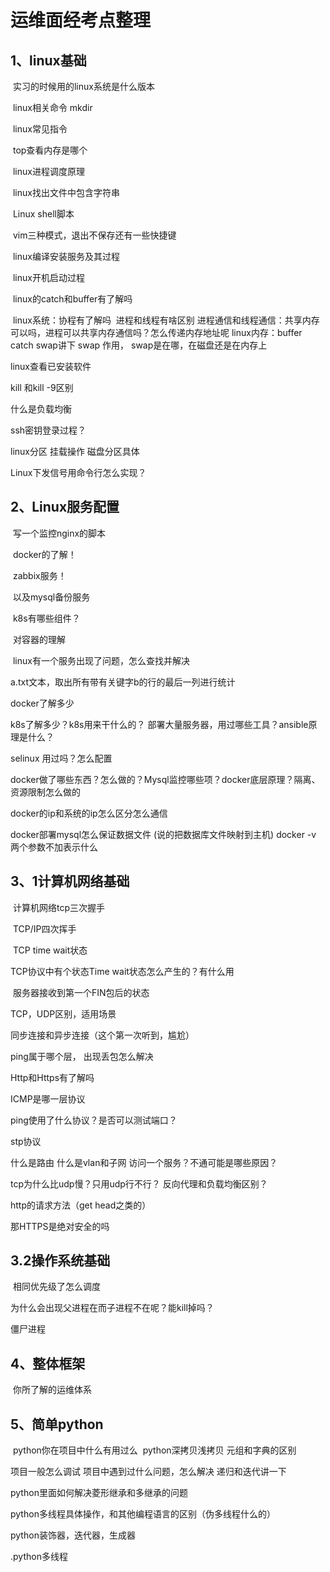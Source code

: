 # 运维面经考点整理

## 1、linux基础

​	实习的时候用的linux系统是什么版本

​	linux相关命令  mkdir

​	linux常见指令

​	top查看内存是哪个

​	linux进程调度原理

​	linux找出文件中包含字符串

​	Linux shell脚本

​	vim三种模式，退出不保存还有一些快捷键

​	linux编译安装服务及其过程

​	linux开机启动过程

​	linux的catch和buffer有了解吗

​	linux系统：协程有了解吗 
​    进程和线程有啥区别 
​    进程通信和线程通信：共享内存可以吗，进程可以共享内存通信吗？怎么传递内存地址呢 
   	linux内存：buffer catch swap讲下 
   	swap 作用， swap是在哪，在磁盘还是在内存上

linux查看已安装软件

kill 和kill -9区别

什么是负载均衡

ssh密钥登录过程？

linux分区 挂载操作  磁盘分区具体

Linux下发信号用命令行怎么实现？

## 2、Linux服务配置

​	写一个监控nginx的脚本

​	docker的了解！

​	zabbix服务！

​	以及mysql备份服务

​	k8s有哪些组件？

​	对容器的理解

​	linux有一个服务出现了问题，怎么查找并解决

a.txt文本，取出所有带有关键字b的行的最后一列进行统计

docker了解多少

k8s了解多少？k8s用来干什么的？
部署大量服务器，用过哪些工具？ansible原理是什么？

selinux 用过吗？怎么配置

docker做了哪些东西？怎么做的？Mysql监控哪些项？docker底层原理？隔离、资源限制怎么做的

docker的ip和系统的ip怎么区分怎么通信

docker部署mysql怎么保证数据文件 (说的把数据库文件映射到主机)
docker -v 两个参数不加表示什么

## 3、1计算机网络基础

​	计算机网络tcp三次握手

​	TCP/IP四次挥手

​	TCP 	time wait状态

TCP协议中有个状态Time wait状态怎么产生的？有什么用

​	服务器接收到第一个FIN包后的状态

TCP，UDP区别，适用场景

同步连接和异步连接（这个第一次听到，尴尬）

ping属于哪个层， 出现丢包怎么解决

Http和Https有了解吗

ICMP是哪一层协议

ping使用了什么协议？是否可以测试端口？

stp协议

什么是路由
什么是vlan和子网
访问一个服务？不通可能是哪些原因？

tcp为什么比udp慢？只用udp行不行？
反向代理和负载均衡区别？

http的请求方法（get head之类的）

 那HTTPS是绝对安全的吗

## 3.2操作系统基础

​	相同优先级了怎么调度

为什么会出现父进程在而子进程不在呢？能kill掉吗？

僵尸进程

## 4、整体框架

​	你所了解的运维体系
## 5、简单python

​	python你在项目中什么有用过么
​	python深拷贝浅拷贝
​	元组和字典的区别

项目一般怎么调试
项目中遇到过什么问题，怎么解决
递归和迭代讲一下

python里面如何解决菱形继承和多继承的问题

python多线程具体操作，和其他编程语言的区别（伪多线程什么的）

python装饰器，迭代器，生成器

.python多线程